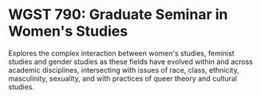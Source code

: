 # WGST 790: Graduate Seminar in Women's Studies

Explores the complex interaction between women's studies, feminist studies and gender studies as these fields have evolved within and across academic disciplines, intersecting with issues of race, class, ethnicity, masculinity, sexuality, and with practices of queer theory and cultural studies.